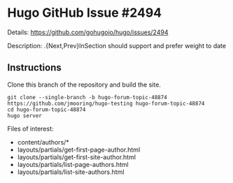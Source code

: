 # Hugo GitHub Issue #2494

Details: <https://github.com/gohugoio/hugo/issues/2494>

Description: .{Next,Prev}InSection should support and prefer weight to date

## Instructions

Clone this branch of the repository and build the site.

```text
git clone --single-branch -b hugo-forum-topic-48874 https://github.com/jmooring/hugo-testing hugo-forum-topic-48874
cd hugo-forum-topic-48874
hugo server
```

Files of interest:

- content/authors/*
- layouts/partials/get-first-page-author.html
- layouts/partials/get-first-site-author.html
- layouts/partials/list-page-authors.html
- layouts/partials/list-site-authors.html
